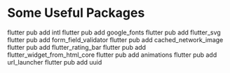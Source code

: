 # Some Useful Packages

flutter pub add intl
flutter pub add google_fonts
flutter pub add flutter_svg
flutter pub add form_field_validator
flutter pub add cached_network_image
flutter pub add flutter_rating_bar
flutter pub add flutter_widget_from_html_core
flutter pub add animations
flutter pub add url_launcher
flutter pub add uuid